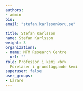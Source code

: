 ```yaml
---
authors:
- admin
bio: 
email: "stefan.karlsson@oru.se"

title: Stefan Karlsson
name: Stefan Karlsson
weight: 3
organizations:
- name: MTM Research Centre
  url: ""
role: Professor i kemi <br> 
  Föreläser i grundläggande kemi
superuser: false
user_groups:
- Lärare
---
```



